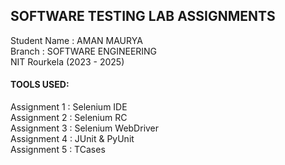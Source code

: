 ## SOFTWARE TESTING LAB ASSIGNMENTS  
Student Name : AMAN MAURYA  
Branch       : SOFTWARE ENGINEERING  
NIT Rourkela (2023 - 2025)  
  
#### TOOLS USED:  
Assignment 1 : Selenium IDE  
Assignment 2 : Selenium RC  
Assignment 3 : Selenium WebDriver  
Assignment 4 : JUnit & PyUnit  
Assignment 5 : TCases  
